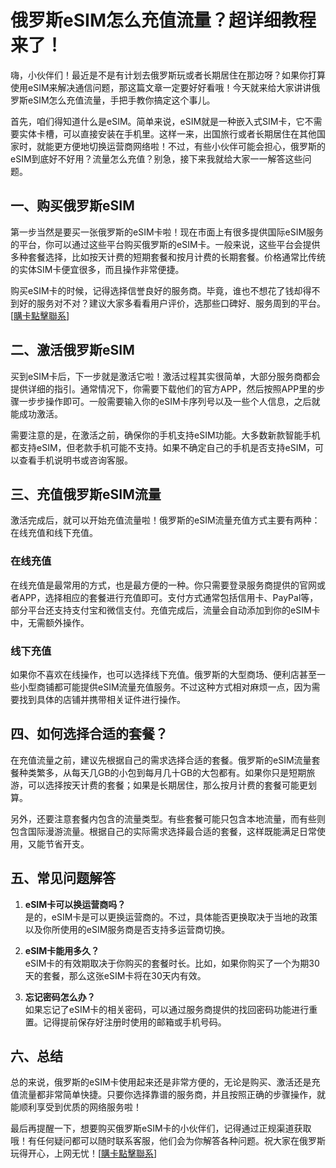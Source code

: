 # 俄罗斯eSIM怎么充值流量？超详细教程来了！

嗨，小伙伴们！最近是不是有计划去俄罗斯玩或者长期居住在那边呀？如果你打算使用eSIM来解决通信问题，那这篇文章一定要好好看哦！今天就来给大家讲讲俄罗斯eSIM怎么充值流量，手把手教你搞定这个事儿。

首先，咱们得知道什么是eSIM。简单来说，eSIM就是一种嵌入式SIM卡，它不需要实体卡槽，可以直接安装在手机里。这样一来，出国旅行或者长期居住在其他国家时，就能更方便地切换运营商网络啦！不过，有些小伙伴可能会担心，俄罗斯的eSIM到底好不好用？流量怎么充值？别急，接下来我就给大家一一解答这些问题。

## 一、购买俄罗斯eSIM

第一步当然是要买一张俄罗斯的eSIM卡啦！现在市面上有很多提供国际eSIM服务的平台，你可以通过这些平台购买俄罗斯的eSIM卡。一般来说，这些平台会提供多种套餐选择，比如按天计费的短期套餐和按月计费的长期套餐。价格通常比传统的实体SIM卡便宜很多，而且操作非常便捷。

购买eSIM卡的时候，记得选择信誉良好的服务商。毕竟，谁也不想花了钱却得不到好的服务对不对？建议大家多看看用户评价，选那些口碑好、服务周到的平台。[[購卡點擊聯系](https://t.me/s/SXDXQF)]

## 二、激活俄罗斯eSIM

买到eSIM卡后，下一步就是激活它啦！激活过程其实很简单，大部分服务商都会提供详细的指引。通常情况下，你需要下载他们的官方APP，然后按照APP里的步骤一步步操作即可。一般需要输入你的eSIM卡序列号以及一些个人信息，之后就能成功激活。

需要注意的是，在激活之前，确保你的手机支持eSIM功能。大多数新款智能手机都支持eSIM，但老款手机可能不支持。如果不确定自己的手机是否支持eSIM，可以查看手机说明书或咨询客服。

## 三、充值俄罗斯eSIM流量

激活完成后，就可以开始充值流量啦！俄罗斯的eSIM流量充值方式主要有两种：在线充值和线下充值。

### 在线充值

在线充值是最常用的方式，也是最方便的一种。你只需要登录服务商提供的官网或者APP，选择相应的套餐进行充值即可。支付方式通常包括信用卡、PayPal等，部分平台还支持支付宝和微信支付。充值完成后，流量会自动添加到你的eSIM卡中，无需额外操作。

### 线下充值

如果你不喜欢在线操作，也可以选择线下充值。俄罗斯的大型商场、便利店甚至一些小型商铺都可能提供eSIM流量充值服务。不过这种方式相对麻烦一点，因为需要找到具体的店铺并携带相关证件进行操作。

## 四、如何选择合适的套餐？

在充值流量之前，建议先根据自己的需求选择合适的套餐。俄罗斯的eSIM流量套餐种类繁多，从每天几GB的小包到每月几十GB的大包都有。如果你只是短期旅游，可以选择按天计费的套餐；如果是长期居住，那么按月计费的套餐可能更划算。

另外，还要注意套餐内包含的流量类型。有些套餐可能只包含本地流量，而有些则包含国际漫游流量。根据自己的实际需求选择最合适的套餐，这样既能满足日常使用，又能节省开支。

## 五、常见问题解答

1. **eSIM卡可以换运营商吗？**  
   是的，eSIM卡是可以更换运营商的。不过，具体能否更换取决于当地的政策以及你所使用的eSIM服务商是否支持多运营商切换。

2. **eSIM卡能用多久？**  
   eSIM卡的有效期取决于你购买的套餐时长。比如，如果你购买了一个为期30天的套餐，那么这张eSIM卡将在30天内有效。

3. **忘记密码怎么办？**  
   如果忘记了eSIM卡的相关密码，可以通过服务商提供的找回密码功能进行重置。记得提前保存好注册时使用的邮箱或手机号码。

## 六、总结

总的来说，俄罗斯的eSIM卡使用起来还是非常方便的，无论是购买、激活还是充值流量都非常简单快捷。只要你选择靠谱的服务商，并且按照正确的步骤操作，就能顺利享受到优质的网络服务啦！

最后再提醒一下，想要购买俄罗斯eSIM卡的小伙伴们，记得通过正规渠道获取哦！有任何疑问都可以随时联系客服，他们会为你解答各种问题。祝大家在俄罗斯玩得开心，上网无忧！[[購卡點擊聯系](https://t.me/s/SXDXQF)]